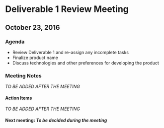 # Deliverable 1 Review Meeting

## October 23, 2016

### Agenda

* Review Deliverable 1 and re-assign any incomplete tasks
* Finalize product name
* Discuss technologies and other preferences for developing the product


### Meeting Notes

*TO BE ADDED AFTER THE MEETING*

#### Action Items

*TO BE ADDED AFTER THE MEETING*


#### __Next meeting__: *To be decided during the meeting*